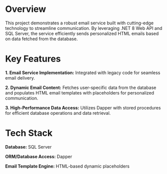 <h1>Overview</h1>
This project demonstrates a robust email service built with cutting-edge technology to streamline communication. By leveraging .NET 8 Web API and SQL Server, the service efficiently sends personalized HTML emails based on data fetched from the database.

<h1>Key Features</h1>

<strong>1. Email Service Implementation:</strong> Integrated with legacy code for seamless email delivery.

<strong>2. Dynamic Email Content:</strong> Fetches user-specific data from the database and populates HTML email templates with placeholders for personalized communication.

<strong>3. High-Performance Data Access:</strong> Utilizes Dapper with stored procedures for efficient database operations and data retrieval.

<h1>Tech Stack</h1>

<strong>Database:</strong> SQL Server

<strong>ORM/Database Access:</strong> Dapper

<strong>Email Template Engine:</strong> HTML-based dynamic placeholders
